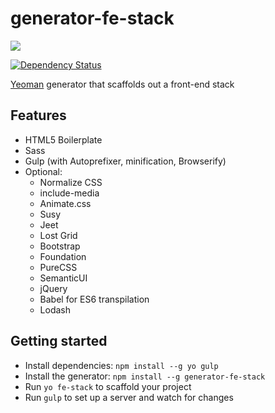 # generator-fe-stack
![](https://codeship.com/projects/b857bb60-27db-0133-fc89-7af7072ae828/status?branch=master)

[![Dependency Status](https://david-dm.org/klapec/generator-fe-stack.svg)](https://david-dm.org/klapec/generator-fe-stack)

[Yeoman](http://yeoman.io) generator that scaffolds out a front-end stack

## Features

* HTML5 Boilerplate
* Sass
* Gulp (with Autoprefixer, minification, Browserify)
* Optional:
    * Normalize CSS
    * include-media
    * Animate.css
    * Susy
    * Jeet
    * Lost Grid
    * Bootstrap
    * Foundation
    * PureCSS
    * SemanticUI
    * jQuery
    * Babel for ES6 transpilation
    * Lodash

## Getting started

* Install dependencies: `npm install --g yo gulp`
* Install the generator: `npm install --g generator-fe-stack`
* Run `yo fe-stack` to scaffold your project
* Run `gulp` to set up a server and watch for changes
